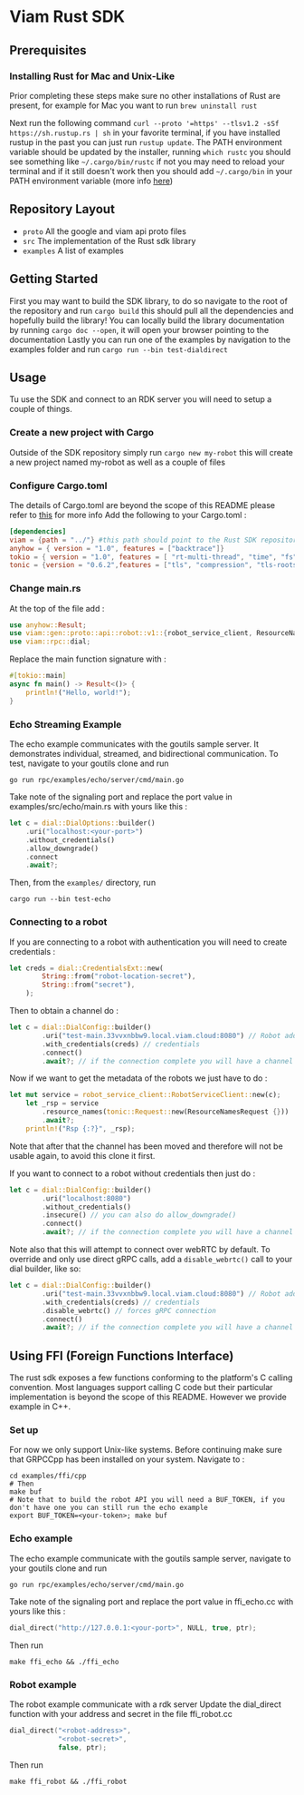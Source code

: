 # Viam Rust SDK

## Prerequisites

### Installing Rust for Mac and Unix-Like
Prior completing these steps make sure no other installations of Rust are present, for example for Mac you want to run `brew uninstall rust`

Next run the following command `curl --proto '=https' --tlsv1.2 -sSf https://sh.rustup.rs | sh` in your favorite terminal, if you have installed rustup in the past you can just run `rustup update`. The PATH environment variable should be updated by the installer, running `which rustc` you should see something like `~/.cargo/bin/rustc` if not you may need to reload your terminal and if it still doesn't work then you should add `~/.cargo/bin` in your PATH environment variable (more info [here](https://www.rust-lang.org/tools/install))


## Repository Layout
- `proto` All the google and viam api proto files
- `src` The implementation of the Rust sdk library
- `examples` A list of examples

## Getting Started
First you may want to build the SDK library, to do so navigate to the root of the repository and run `cargo build` this should pull all the dependencies and hopefully build the library!
You can locally build the library documentation by running `cargo doc --open`, it will open your browser pointing to the documentation
Lastly you can run one of the examples by navigation to the examples folder and run `cargo run --bin test-dialdirect`

## Usage
Tu use the SDK and connect to an RDK server you will need to setup a couple of things.

### Create a new project with Cargo
Outside of the SDK repository simply run `cargo new my-robot` this will create a new project named my-robot as well as a couple of files

### Configure Cargo.toml
The details of Cargo.toml are beyond the scope of this README please refer to [this](https://doc.rust-lang.org/cargo/reference/manifest.html) for more info
Add the following to your Cargo.toml :
``` toml
[dependencies]
viam = {path = "../"} #this path should point to the Rust SDK repository
anyhow = { version = "1.0", features = ["backtrace"]}
tokio = { version = "1.0", features = [ "rt-multi-thread", "time", "fs", "macros", "net",] }
tonic = {version = "0.6.2",features = ["tls", "compression", "tls-roots"]}
```
### Change main.rs
At the top of the file add :

``` rust
use anyhow::Result;
use viam::gen::proto::api::robot::v1::{robot_service_client, ResourceNamesRequest};
use viam::rpc::dial;
```
Replace the main function signature with :

``` rust
#[tokio::main]
async fn main() -> Result<()> {
    println!("Hello, world!");
}
```
### Echo Streaming Example
The echo example communicates with the goutils sample server. It demonstrates individual, streamed, and bidirectional communication. To test, navigate to your goutils clone and run

``` shell
go run rpc/examples/echo/server/cmd/main.go
```
Take note of the signaling port and replace the port value in examples/src/echo/main.rs with yours like this :

``` rust
let c = dial::DialOptions::builder()
    .uri("localhost:<your-port>")
    .without_credentials()
    .allow_downgrade()
    .connect
    .await?;
```
Then, from the `examples/` directory, run 

``` shell
cargo run --bin test-echo
```
### Connecting to a robot

If you are connecting to a robot with authentication you will need to create credentials :

``` rust
let creds = dial::CredentialsExt::new(
        String::from("robot-location-secret"),
        String::from("secret"),
    );
```
Then to obtain a channel do :

``` rust
let c = dial::DialConfig::builder()
        .uri("test-main.33vvxnbbw9.local.viam.cloud:8080") // Robot address
        .with_credentials(creds) // credentials
        .connect()
        .await?; // if the connection complete you will have a channel otherwise an error
```

Now if we want to get the metadata of the robots we just have to do :

``` rust
let mut service = robot_service_client::RobotServiceClient::new(c);
    let _rsp = service
        .resource_names(tonic::Request::new(ResourceNamesRequest {}))
        .await?;
    println!("Rsp {:?}", _rsp);
```
Note that after that the channel has been moved and therefore will not be usable again, to avoid this clone it first.

If you want to connect to a robot without credentials then just do :

``` rust
let c = dial::DialConfig::builder()
        .uri("localhost:8080") 
        .without_credentials()
        .insecure() // you can also do allow_downgrade()
        .connect()
        .await?; // if the connection complete you will have a channel otherwise an error
```

Note also that this will attempt to connect over webRTC by default. To override and only use direct gRPC calls, add a `disable_webrtc()` call to your dial builder, like so:

``` rust
let c = dial::DialConfig::builder()
        .uri("test-main.33vvxnbbw9.local.viam.cloud:8080") // Robot address
        .with_credentials(creds) // credentials
        .disable_webrtc() // forces gRPC connection
        .connect()
        .await?; // if the connection complete you will have a channel otherwise an error
```

## Using FFI (Foreign Functions Interface)
The rust sdk exposes a few functions conforming to the platform's C calling convention. Most languages support calling C code but their particular implementation is beyond the scope of this README. However we provide example in C++.

### Set up
For now we only support Unix-like systems. Before continuing make sure that GRPCCpp has been installed on your system.
Navigate to :

``` shell
cd examples/ffi/cpp
# Then
make buf
# Note that to build the robot API you will need a BUF_TOKEN, if you don't have one you can still run the echo example
export BUF_TOKEN=<your-token>; make buf
```

### Echo example
The echo example communicate with the goutils sample server, navigate to your goutils clone and run

``` shell
go run rpc/examples/echo/server/cmd/main.go
```
Take note of the signaling port and replace the port value in ffi_echo.cc with yours like this :

``` c++
dial_direct("http://127.0.0.1:<your-port>", NULL, true, ptr);
```
Then run 

``` shell
make ffi_echo && ./ffi_echo
```

### Robot example
The robot example communicate with a rdk server
Update the dial_direct function with your address and secret in the file ffi_robot.cc

``` c++
dial_direct("<robot-address>",
            "<robot-secret>",
            false, ptr);
```
Then run 

``` shell
make ffi_robot && ./ffi_robot
```
